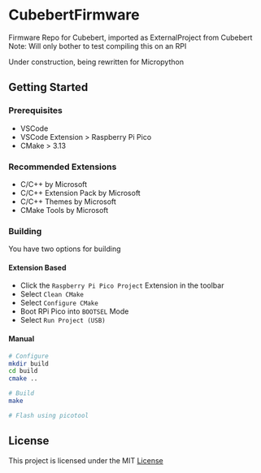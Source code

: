 # CubebertFirmware
Firmware Repo for Cubebert, imported as ExternalProject from Cubebert
Note: Will only bother to test compiling this on an RPI

Under construction, being rewritten for Micropython

## Getting Started

### Prerequisites
- VSCode
- VSCode Extension > Raspberry Pi Pico
- CMake > 3.13

### Recommended Extensions
- C/C++ by Microsoft
- C/C++ Extension Pack by Microsoft
- C/C++ Themes by Microsoft
- CMake Tools by Microsoft

### Building
You have two options for building

#### Extension Based
- Click the `Raspberry Pi Pico Project` Extension in the toolbar
- Select `Clean CMake`
- Select `Configure CMake`
- Boot RPi Pico into `BOOTSEL` Mode
- Select `Run Project (USB)`

#### Manual
```sh
# Configure
mkdir build
cd build
cmake ..

# Build
make

# Flash using picotool
```

## License

This project is licensed under the MIT [License](LICENSE)

